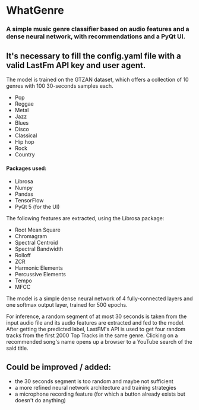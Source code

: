 # WhatGenre
### A simple music genre classifier based on audio features and a dense neural network, with recommendations and a PyQt UI.

## It's necessary to fill the config.yaml file with a valid LastFm API key and user agent.

The model is trained on the GTZAN dataset, which offers a collection of 10 genres with 100 30-seconds samples each.
- Pop
- Reggae
- Metal
- Jazz
- Blues
- Disco
- Classical
- Hip hop
- Rock
- Country

#### Packages used:
- Librosa
- Numpy
- Pandas
- TensorFlow
- PyQt 5 (for the UI)

The following features are extracted, using the Librosa package:
- Root Mean Square
- Chromagram
- Spectral Centroid
- Spectral Bandwidth
- Rolloff
- ZCR
- Harmonic Elements
- Percussive Elements
- Tempo
- MFCC

The model is a simple dense neural network of 4 fully-connected layers and one softmax output layer, trained for 500 epochs.

For inference, a random segment of at most 30 seconds is taken from the input audio file and its audio features are extracted and fed to the model.
After getting the predicted label, LastFM's API is used to get four random tracks from the first 2000 Top Tracks in the same genre. Clicking on a recommended song's name opens up a browser to a YouTube search of the said title. 

## Could be improved / added:
- the 30 seconds segment is too random and maybe not sufficient
- a more refined neural network architecture and training strategies
- a microphone recording feature (for which a button already exists but doesn't do anything)




